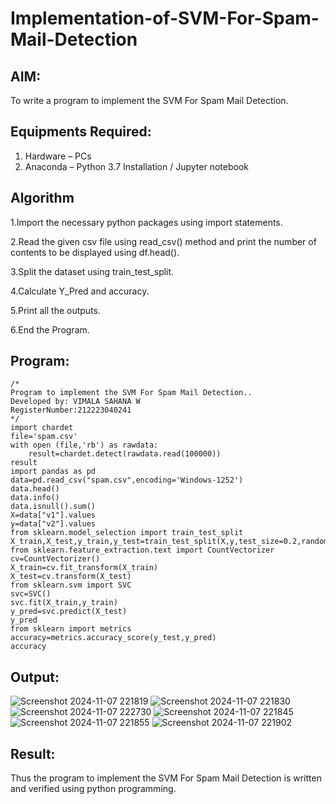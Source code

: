 # Implementation-of-SVM-For-Spam-Mail-Detection

## AIM:
To write a program to implement the SVM For Spam Mail Detection.

## Equipments Required:
1. Hardware – PCs
2. Anaconda – Python 3.7 Installation / Jupyter notebook

## Algorithm
1.Import the necessary python packages using import statements.

2.Read the given csv file using read_csv() method and print the number of contents to be displayed using df.head().

3.Split the dataset using train_test_split.

4.Calculate Y_Pred and accuracy.

5.Print all the outputs.

6.End the Program. 

## Program:
```
/*
Program to implement the SVM For Spam Mail Detection..
Developed by: VIMALA SAHANA W
RegisterNumber:212223040241  
*/
import chardet
file='spam.csv'
with open (file,'rb') as rawdata:
    result=chardet.detect(rawdata.read(100000))
result
import pandas as pd
data=pd.read_csv("spam.csv",encoding='Windows-1252')
data.head()
data.info()
data.isnull().sum()
X=data["v1"].values
y=data["v2"].values
from sklearn.model_selection import train_test_split
X_train,X_test,y_train,y_test=train_test_split(X,y,test_size=0.2,random_state=0
from sklearn.feature_extraction.text import CountVectorizer
cv=CountVectorizer()
X_train=cv.fit_transform(X_train)
X_test=cv.transform(X_test)
from sklearn.svm import SVC
svc=SVC()
svc.fit(X_train,y_train)
y_pred=svc.predict(X_test)
y_pred
from sklearn import metrics
accuracy=metrics.accuracy_score(y_test,y_pred)
accuracy
```

## Output:
![Screenshot 2024-11-07 221819](https://github.com/user-attachments/assets/a36fcc3a-7a63-4480-90ea-81be66b84d90)
![Screenshot 2024-11-07 221830](https://github.com/user-attachments/assets/9e05d90e-b37e-4470-ba46-5e993a0683de)
![Screenshot 2024-11-07 222730](https://github.com/user-attachments/assets/406e344c-96e8-46ee-be6a-2d668a30ba7a)
![Screenshot 2024-11-07 221845](https://github.com/user-attachments/assets/ff0b0651-98a7-4a03-9ae6-5457a913fe5d)
![Screenshot 2024-11-07 221855](https://github.com/user-attachments/assets/585ed79b-72d6-4e7f-bd49-2973899c9049)
![Screenshot 2024-11-07 221902](https://github.com/user-attachments/assets/bc150ee8-8768-40de-862a-751ef4b0f9fb)







## Result:
Thus the program to implement the SVM For Spam Mail Detection is written and verified using python programming.
